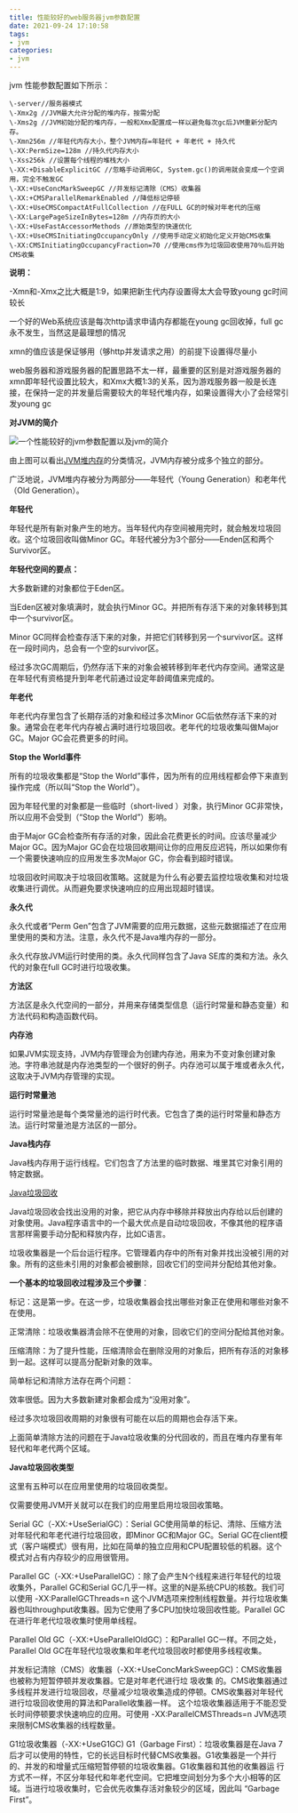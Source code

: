 ```yaml
---
title: 性能较好的web服务器jvm参数配置
date: 2021-09-24 17:10:58
tags:
- jvm
categories: 
- jvm
---
```


jvm 性能参数配置如下所示：

<!--more-->


```
\-server//服务器模式  
\-Xmx2g //JVM最大允许分配的堆内存，按需分配  
\-Xms2g //JVM初始分配的堆内存，一般和Xmx配置成一样以避免每次gc后JVM重新分配内存。  
\-Xmn256m //年轻代内存大小，整个JVM内存=年轻代 + 年老代 + 持久代  
\-XX:PermSize=128m //持久代内存大小  
\-Xss256k //设置每个线程的堆栈大小  
\-XX:+DisableExplicitGC //忽略手动调用GC, System.gc()的调用就会变成一个空调用，完全不触发GC  
\-XX:+UseConcMarkSweepGC //并发标记清除（CMS）收集器  
\-XX:+CMSParallelRemarkEnabled //降低标记停顿  
\-XX:+UseCMSCompactAtFullCollection //在FULL GC的时候对年老代的压缩  
\-XX:LargePageSizeInBytes=128m //内存页的大小  
\-XX:+UseFastAccessorMethods //原始类型的快速优化  
\-XX:+UseCMSInitiatingOccupancyOnly //使用手动定义初始化定义开始CMS收集  
\-XX:CMSInitiatingOccupancyFraction=70 //使用cms作为垃圾回收使用70％后开始CMS收集
```

**说明：**

\-Xmn和-Xmx之比大概是1:9，如果把新生代内存设置得太大会导致young gc时间较长

一个好的Web系统应该是每次http请求申请内存都能在young gc回收掉，full gc永不发生，当然这是最理想的情况

xmn的值应该是保证够用（够http并发请求之用）的前提下设置得尽量小

web服务器和游戏服务器的配置思路不太一样，最重要的区别是对游戏服务器的xmn即年轻代设置比较大，和Xmx大概1:3的关系，因为游戏服务器一般是长连接，在保持一定的并发量后需要较大的年轻代堆内存，如果设置得大小了会经常引发young gc

**对JVM的简介**

![一个性能较好的jvm参数配置以及jvm的简介](https://gitee.com/hxf88/imgrepo/raw/master/img/wKioL1W4PMSwMO9tAABPze3Qu7Y415.jpg-wh_651x-s_543553940.jpg)

由上图可以看出[JVM堆内存](http://www.codeceo.com/article/jvm-stack-memory.html "JVM堆内存")的分类情况，JVM内存被分成多个独立的部分。

广泛地说，JVM堆内存被分为两部分——年轻代（Young Generation）和老年代（Old Generation）。

**年轻代**

年轻代是所有新对象产生的地方。当年轻代内存空间被用完时，就会触发垃圾回收。这个垃圾回收叫做Minor GC。年轻代被分为3个部分——Enden区和两个Survivor区。

**年轻代空间的要点：**

大多数新建的对象都位于Eden区。

当Eden区被对象填满时，就会执行Minor GC。并把所有存活下来的对象转移到其中一个survivor区。

Minor GC同样会检查存活下来的对象，并把它们转移到另一个survivor区。这样在一段时间内，总会有一个空的survivor区。

经过多次GC周期后，仍然存活下来的对象会被转移到年老代内存空间。通常这是在年轻代有资格提升到年老代前通过设定年龄阈值来完成的。

**年老代**

年老代内存里包含了长期存活的对象和经过多次Minor GC后依然存活下来的对象。通常会在老年代内存被占满时进行垃圾回收。老年代的垃圾收集叫做Major GC。Major GC会花费更多的时间。

**Stop the World事件**

所有的垃圾收集都是“Stop the World”事件，因为所有的应用线程都会停下来直到操作完成（所以叫“Stop the World”）。

因为年轻代里的对象都是一些临时（short-lived ）对象，执行Minor GC非常快，所以应用不会受到（“Stop the World”）影响。

由于Major GC会检查所有存活的对象，因此会花费更长的时间。应该尽量减少Major GC。因为Major GC会在垃圾回收期间让你的应用反应迟钝，所以如果你有一个需要快速响应的应用发生多次Major GC，你会看到超时错误。

垃圾回收时间取决于垃圾回收策略。这就是为什么有必要去监控垃圾收集和对垃圾收集进行调优。从而避免要求快速响应的应用出现超时错误。

**永久代**

永久代或者“Perm Gen”包含了JVM需要的应用元数据，这些元数据描述了在应用里使用的类和方法。注意，永久代不是Java堆内存的一部分。

永久代存放JVM运行时使用的类。永久代同样包含了Java SE库的类和方法。永久代的对象在full GC时进行垃圾收集。

**方法区**

方法区是永久代空间的一部分，并用来存储类型信息（运行时常量和静态变量）和方法代码和构造函数代码。

**内存池**

如果JVM实现支持，JVM内存管理会为创建内存池，用来为不变对象创建对象池。字符串池就是内存池类型的一个很好的例子。内存池可以属于堆或者永久代，这取决于JVM内存管理的实现。

**运行时常量池**

运行时常量池是每个类常量池的运行时代表。它包含了类的运行时常量和静态方法。运行时常量池是方法区的一部分。

**Java栈内存**

Java栈内存用于运行线程。它们包含了方法里的临时数据、堆里其它对象引用的特定数据。

[Java垃圾回收](http://www.codeceo.com/article/7-java-gc.html "Java垃圾回收")

Java垃圾回收会找出没用的对象，把它从内存中移除并释放出内存给以后创建的对象使用。Java程序语言中的一个最大优点是自动垃圾回收，不像其他的程序语言那样需要手动分配和释放内存，比如C语言。

垃圾收集器是一个后台运行程序。它管理着内存中的所有对象并找出没被引用的对象。所有的这些未引用的对象都会被删除，回收它们的空间并分配给其他对象。

**一个基本的垃圾回收过程涉及三个步骤**：

标记：这是第一步。在这一步，垃圾收集器会找出哪些对象正在使用和哪些对象不在使用。

正常清除：垃圾收集器清会除不在使用的对象，回收它们的空间分配给其他对象。

压缩清除：为了提升性能，压缩清除会在删除没用的对象后，把所有存活的对象移到一起。这样可以提高分配新对象的效率。

简单标记和清除方法存在两个问题：

效率很低。因为大多数新建对象都会成为“没用对象”。

经过多次垃圾回收周期的对象很有可能在以后的周期也会存活下来。

上面简单清除方法的问题在于Java垃圾收集的分代回收的，而且在堆内存里有年轻代和年老代两个区域。

**Java垃圾回收类型**

这里有五种可以在应用里使用的垃圾回收类型。

仅需要使用JVM开关就可以在我们的应用里启用垃圾回收策略。

Serial GC（-XX:+UseSerialGC）：Serial GC使用简单的标记、清除、压缩方法对年轻代和年老代进行垃圾回收，即Minor GC和Major GC。Serial GC在client模式（客户端模式）很有用，比如在简单的独立应用和CPU配置较低的机器。这个模式对占有内存较少的应用很管用。

Parallel GC（-XX:+UseParallelGC）：除了会产生N个线程来进行年轻代的垃圾收集外，Parallel GC和Serial GC几乎一样。这里的N是系统CPU的核数。我们可以使用 -XX:ParallelGCThreads=n 这个JVM选项来控制线程数量。并行垃圾收集器也叫throughput收集器。因为它使用了多CPU加快垃圾回收性能。Parallel GC在进行年老代垃圾收集时使用单线程。

Parallel Old GC（-XX:+UseParallelOldGC）：和Parallel GC一样。不同之处，Parallel Old GC在年轻代垃圾收集和年老代垃圾回收时都使用多线程收集。

并发标记清除（CMS）收集器（-XX:+UseConcMarkSweepGC)：CMS收集器也被称为短暂停顿并发收集器。它是对年老代进行垃 圾收集 的。CMS收集器通过多线程并发进行垃圾回收，尽量减少垃圾收集造成的停顿。CMS收集器对年轻代进行垃圾回收使用的算法和Parallel收集器一样。 这个垃圾收集器适用于不能忍受长时间停顿要求快速响应的应用。可使用 -XX:ParallelCMSThreads=n JVM选项来限制CMS收集器的线程数量。

G1垃圾收集器（-XX:+UseG1GC) G1（Garbage First）：垃圾收集器是在Java 7后才可以使用的特性，它的长远目标时代替CMS收集器。G1收集器是一个并行的、并发的和增量式压缩短暂停顿的垃圾收集器。G1收集器和其他的收集器运 行方式不一样，不区分年轻代和年老代空间。它把堆空间划分为多个大小相等的区域。当进行垃圾收集时，它会优先收集存活对象较少的区域，因此叫 “Garbage First”。
